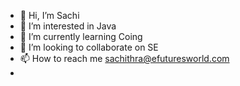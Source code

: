 - 👋 Hi, I’m Sachi
- 👀 I’m interested in Java
- 🌱 I’m currently learning Coing
- 💞️ I’m looking to collaborate on SE
- 📫 How to reach me sachithra@efuturesworld.com
- 

<!---
EFSachi2000/EFSachi2000 is a ✨ special ✨ repository because its `README.md` (this file) appears on your GitHub profile.
You can click the Preview link to take a look at your changes.
--->

